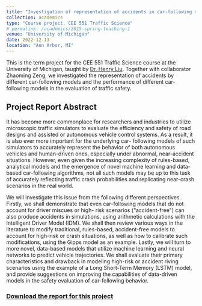 ```yaml
---
title: "Investigation of representation of accidents in car-following models"
collection: academics
type: "Course project, CEE 551 Traffic Science"
# permalink: /academics/2015-spring-teaching-1
venue: "University of Michigan"
date: 2022-12-13
location: "Ann Arbor, MI"
---
```


This is the term project for the CEE 551 Traffic Science course at the University of Michigan, taught by [Dr. Henry Liu](https://cee.engin.umich.edu/people/liu-henry/).
Together with collaborator Zhaoming Zeng, we investigated the representation of accidents by different car-following models and the performance of different car-following models in the evaluation of traffic safety.

## Project Report Abstract

It has become more commonplace for researchers and industries to utilize microscopic traffic
simulators to evaluate the efficiency and safety of road designs and assisted or autonomous
vehicle control systems. As a result, it is also ever more important for the underlying car-
following models of such simulators to accurately represent the behavior of both autonomous
vehicles and human-driven ones, especially under abnormal, near-accident situations. However,
even given the increasing complexity of rules-based, analytical models and the emergence of
novel machine learning and data-based car-following algorithms, not all such models may be up
to this task of accurately reflecting traffic crash probabilities and replicating near-crash scenarios
in the real world.

We will investigate this issue from the following different perspectives. Firstly, we shall
demonstrate that even car-following models that do not account for driver miscues or high-
risk scenarios (“accident-free") can also produce accidents in simulations, using arithmetic
calculations with the Intelligent Driver Model (IDM). We shall then review various ways in
the literature to modify traditional, rules-based, accident-free models to account for high-risk
or crash situations, as well as how to calibrate such modifications, using the Gipps model as
an example. Lastly, we will turn to more novel, data-based models that utilize machine learning
and neural networks to predict vehicle trajectories. We shall evaluate their primary characteristics
and drawback in modeling high-risk or accident riving scenarios using the example of a Long
Short-Term Memory (LSTM) model, and provide suggestions on improving the capabilities of
data-driven models in the safety evaluation of car-following behavior.

### [Download the report for this project](http://www-personal.umich.edu/~peijli/files/CEE551_Project-1.pdf)
